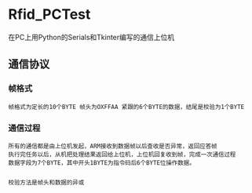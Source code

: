 # Rfid_PCTest
在PC上用Python的Serials和Tkinter编写的通信上位机
## 通信协议
### 帧格式
    帧格式为定长的10个BYTE 帧头为OXFFAA 紧跟的6个BYTE的数据，结尾是校验为1个BYTE
### 通信过程
    所有的通信都是由上位机发起，ARM接收到数据帧以后查收是否异常，返回应答帧
    执行完任务以后，从机把处理结果返回给上位机，上位机回复收到帧，完成一次通信过程
    数据字段为7个BYTE，其中开头1BYTE为指令码后6个BYTE位操作数据。
###
    校验方法是帧头和数据的异或
